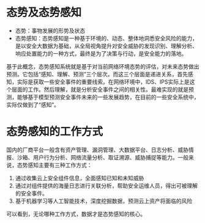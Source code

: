 # 态势及态势感知
* 态势：事物发展的形势及状态
* 态势感知：态势感知是一种基于环境的、动态、整体地洞悉安全风险的能力，是以安全大数据为基础，从全局视角提升对安全威胁的发现识别、理解分析、响应处置能力的一种方式，最终是为了决策与行动，是安全能力的落地。

基于此概念，态势感知系统就是基于对当前网络环境态势的评估，对未来态势做出预测。它包括“感知、理解、预测”三个层次。而这三个层面是递进关系，首先感知，实际是获取一些安全事件的重要线索。在网络环境中，IDS、IPS实际上是这个层面的工作。然后理解，就是分析安全事件之间的相关性。最难实现的就是预测，能够基于模型预测安全事件未来的一些发展趋势，在目前的一些安全系统中，实际仅做到了“感知”。

# 态势感知的工作方式
国内的厂商平台一般含有资产管理、漏洞管理、大数据平台、日志分析、威胁情报、沙箱、用户行为分析、网络流量分析、取证溯源、威胁捕捉等能力。一般来说，态势感知主要有三种工作方式：
1. 通过收集云上安全组件信息，全面感知已知和未知威胁
2. 通过对组件提供的海量日志进行关联分析，帮助安全运维人员，得出可被理解的安全事件。
3. 基于机器学习等人工智能技术，深度挖掘数据，预测云上资产将面临的风险

可以看到，无论哪种工作方式，数据才是态势感知的核心。
